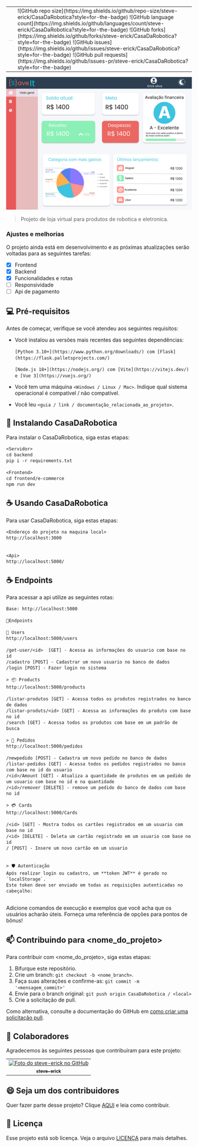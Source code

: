 <table>
  <tr>
    <td>
      <img src="logo.png" width="300px" alt="Logo CasaDaRobotica">
    </td>
    <td>
      ![GitHub repo size](https://img.shields.io/github/repo-size/steve-erick/CasaDaRobotica?style=for-the-badge)
      ![GitHub language count](https://img.shields.io/github/languages/count/steve-erick/CasaDaRobotica?style=for-the-badge)
      ![GitHub forks](https://img.shields.io/github/forks/steve-erick/CasaDaRobotica?style=for-the-badge)
      ![GitHub issues](https://img.shields.io/github/issues/steve-erick/CasaDaRobotica?style=for-the-badge)
      ![GitHub pull requests](https://img.shields.io/github/issues-pr/steve-erick/CasaDaRobotica?style=for-the-badge)
    </td>
  </tr>
</table>
<img src="template.png" alt="Exemplo imagem">

> Projeto de loja virtual para produtos de robotica e eletronica.

### Ajustes e melhorias

O projeto ainda está em desenvolvimento e as próximas atualizações serão voltadas para as seguintes tarefas:

- [x] Frontend
- [x] Backend
- [x] Funcionalidades e rotas
- [ ] Responsividade
- [ ] Api de pagamento

## 💻 Pré-requisitos

Antes de começar, verifique se você atendeu aos seguintes requisitos:

- Você instalou as versões mais recentes das seguintes dependências:
  
     `[Python 3.10+](https://www.python.org/downloads/) com [Flask](https://flask.palletsprojects.com/)`
  
     `[Node.js 18+](https://nodejs.org/) com [Vite](https://vitejs.dev/) e [Vue 3](https://vuejs.org/)`
- Você tem uma máquina `<Windows / Linux / Mac>`. Indique qual sistema operacional é compatível / não compatível.
- Você leu `<guia / link / documentação_relacionada_ao_projeto>`.

## 🚀 Instalando CasaDaRobotica

Para instalar o CasaDaRobotica, siga estas etapas:
```
<Servidor>
cd backend
pip i -r requirements.txt

<Frontend>
cd frontend/e-commerce
npm run dev
```

## ☕ Usando CasaDaRobotica

Para usar CasaDaRobotica, siga estas etapas:

```
<Endereço do projeto na maquina local>
http://localhost:3000


<Api>
http://localhost:5000/
```


## ☕ Endpoints

Para acessar a api utilize as seguintes rotas:

```
Base: http://localhost:5000

📍Endpoints

👤 Users
http://localhost:5000/users

/get-user/<id>  [GET] - Acessa as informações do usuario com base no id
/cadastro [POST] - Cadastrar um novo usuario no banco de dados
/login [POST] - Fazer login no sistema

> 📦 Products
http://localhost:5000/products

/listar-produtos [GET] - Acessa todos os produtos registrados no banco de dados
/listar-produts/<id> [GET] - Acessa as informações do produto com base no id
/search [GET] - Acessa todos os produtos com base em um padrão de busca

> 🧾 Pedidos
http://localhost:5000/pedidos

/newpedido [POST] - Cadastra um novo pedido no banco de dados
/listar-pedidos [GET] - Acessa todos os pedidos registrados no banco com base no id do usuario
/<id>/Amount [GET] - Atualiza a quantidade de produtos em um pedido de um usuario com base no id e na quantidade
/<id>/remover [DELETE] - remove um pedido do banco de dados com base no id

> 💳 Cards
http://localhost:5000/Cards

/<id> [GET] - Mostra todos os cartões registrados em um usuario com base no id
/<id> [DELETE] - Deleta um cartão registrado em um usuario com base no id
/ [POST] - Insere um novo cartão em um usuario


> 🛡️ Autenticação
Após realizar login ou cadastro, um **token JWT** é gerado no `localStorage`.  
Este token deve ser enviado em todas as requisições autenticadas no cabeçalho:


```
Adicione comandos de execução e exemplos que você acha que os usuários acharão úteis. Forneça uma referência de opções para pontos de bônus!

## 📫 Contribuindo para <nome_do_projeto>

Para contribuir com <nome_do_projeto>, siga estas etapas:

1. Bifurque este repositório.
2. Crie um branch: `git checkout -b <nome_branch>`.
3. Faça suas alterações e confirme-as: `git commit -m '<mensagem_commit>'`
4. Envie para o branch original: `git push origin CasaDaRobotica / <local>`
5. Crie a solicitação de pull.

Como alternativa, consulte a documentação do GitHub em [como criar uma solicitação pull](https://help.github.com/en/github/collaborating-with-issues-and-pull-requests/creating-a-pull-request).

## 🤝 Colaboradores

Agradecemos às seguintes pessoas que contribuíram para este projeto:

<table>
  <tr>
    <td align="center">
      <a href="#" title="defina o título do link">
          <img src="https://avatars.githubusercontent.com/steve-erick" width="100px;" alt="Foto do steve-erick no GitHub"/><br>
        <sub>
          <b>steve-erick</b>
        </sub>
      </a>
    </td>
  </tr>
</table>

## 😄 Seja um dos contribuidores

Quer fazer parte desse projeto? Clique [AQUI](CONTRIBUTING.md) e leia como contribuir.

## 📝 Licença

Esse projeto está sob licença. Veja o arquivo [LICENÇA](LICENSE.md) para mais detalhes.
